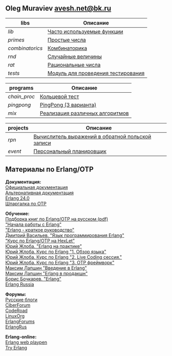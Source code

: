 ## Oleg Muraviev <avesh.net@bk.ru>  
|      libs     |                   Описание                       |  
|---------------|--------------------------------------------------|  
|*lib*          |[Часто используемые функции](doc/lib.md)          |  
|*primes*       |[Простые числа](doc/primes.md)                    |  
|*combinatorics*|[Комбинаторика](doc/combinatorics.md)             |  
|*rnd*          |[Случайные величины](doc/rnd.md)                  |  
|*rat*          |[Рациональные числа](doc/rat.md)                  |  
|*tests*        |[Модуль для проведения тестирования](doc/tests.md)|  

|  programs  |                  Описание                   |  
|------------|---------------------------------------------|  
|*chain_proc*|[Кольцевой тест](doc/chain_proc.md)          |  
|*pingpong*  |[PingPong (3 варианта)](doc/pingpong.md)     |  
|*mix*       |[Реализация различных алгоритмов](doc/mix.md)|  

|projects|                       Описание                               |  
|--------|--------------------------------------------------------------|  
|*rpn*   |[Вычислитель выражений в обратной польской записи](doc/rpn.md)|  
|*event* |[Персональный планировщик](doc/event.md)                      |  


## Материалы по Erlang/OTP  
**Документация:**  
[Официальная документация](https://www.erlang.org/docs)  
[Альтернативная документация](https://www.erldocs.com/)  
[Erlang 24.0](https://runebook.dev/ru/docs/erlang/-index-)  
[Шпаргалка по OTP](https://itnan.ru/post.php?c=1&p=346252)  

**Обучение:**  
[Подборка книг по Erlang/OTP на русском (pdf)](books/)  
["Начала работы с Erlang"](https://www.rsdn.org/article/erlang/GettingStartedWithErlang.xml)  
["Erlang - краткое руководство"](https://coderlessons.com/tutorials/kompiuternoe-programmirovanie/vyuchit-erlang/erlang-kratkoe-rukovodstvo?ysclid=l33ww6nult)  
[Дмитрий Васильев. "Язык программирования Erlang"](http://hlabs.org/development/erlang/)  
["Курс по Erlang/OTP на HexLet"](https://www.youtube.com/watch?v=6oVhisTplZA)  
[Юрий Жлоба. "Erlang на практике"](https://ru.hexlet.io/courses/erlang_101)  
[Юрий Жлоба. Курс по Erlang "1. Обзор языка"](https://www.youtube.com/playlist?list=PLC1CA3DD981A8EC07)  
[Юрий Жлоба. Курс по Erlang "2. Live Coding сессия."](https://www.youtube.com/playlist?list=PL553E473BF6FCB996)  
[Юрий Жлоба. Курс по Erlang "3. OTP фреймворк"](https://www.youtube.com/playlist?list=PL1BCAFE11B53D354F)  
[Максим Лапшин "Введение в Erlang"](https://www.youtube.com/watch?v=jYrHjS8Z_XU)  
[Максим Лапшин "Erlang в продакшн"](https://www.youtube.com/watch?v=zefdqQV74R0)  
[Борис Бочкарев. "Erlang"](https://www.youtube.com/playlist?list=PLOjc9X-vV0SH45CCKZsRsm5b_JO-w24Jz)  
[Erlang Russia](https://www.youtube.com/playlist?list=PLej8-Q0wVPg2tcCCnPE7qtd5azxDuezWF)  

**Форумы:**  
[Русские блоги](https://russianblogs.com/tag/Erlang/)  
[CiberForum](https://www.cyberforum.ru/erlang/)  
[CodeRoad](https://coderoad.ru/list/?page=1&sort=view&tag=erlang)  
[LinuxOrg](https://www.linux.org.ru/tag/erlang)  
[ErlangForums](https://erlangforums.com/)  
[ErlangRus](https://t.me/erlangrus)  


**Erlang-online:**  
[Erlang web playpen](http://tryerl.seriyps.ru/)  
[Try Erlang](https://www.tryerlang.org/)  


